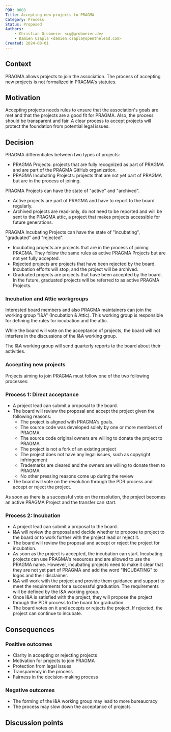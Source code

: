 ```yaml
---
PDR: 0003
Title: Accepting new projects to PRAGMA
Category: Process
Status: Proposed 
Authors:
    - Christian Grobmeier <cg@grobmeier.de>
    - Damien Czapla <damien.czapla@openthelead.com>
Created: 2024-08-01
---
```


## Context

PRAGMA allows projects to join the association. 
The process of accepting new projects is not formalized in PRAGMA's statutes.

## Motivation

Accepting projects needs rules to ensure that the association's goals are met 
and that the projects are a good fit for PRAGMA. Also, the process should be transparent and fair.
A clear process to accept projects will protect the foundation from potential legal issues.

## Decision

PRAGMA differentiates between two types of projects:

 - PRAGMA Projects: projects that are fully recognized as part of PRAGMA and are part of the PRAGMA GitHub organization.
 - PRAGMA Incubating Projects: projects that are not yet part of PRAGMA but are in the process of joining.

PRAGMA Projects can have the state of "active" and "archived".

- Active projects are part of PRAGMA and have to report to the board regularly.
- Archived projects are read-only, do not need to be reported and will be sent to the PRAGMA attic,
a project that makes projects accessible for future generations. 

PRAGMA Incubating Projects can have the state of "incubating", "graduated" and "rejected".

- Incubating projects are projects that are in the process of joining PRAGMA. They follow the same
rules as active PRAGMA Projects but are not yet fully accepted.
- Rejected projects are projects that have been rejected by the board. Incubation efforts will stop, and the project will be archived.
- Graduated projects are projects that have been accepted by the board. In the future, graduated projects will be referred to as active PRAGMA Projects.

### Incubation and Attic workgroups

Interested board members and also PRAGMA maintainers can join the working group "I&A" (Incubation & Attic).
This working group is responsible for defining the rules for incubation and the attic.

While the board will vote on the acceptance of projects, the board will not interfere
in the discussions of the I&A working group. 

The I&A working group will send quarterly reports to the board about their activities.

### Accepting new projects

Projects aiming to join PRAGMA must follow one of the two following processes:

### Process 1: Direct acceptance

- A project lead can submit a proposal to the board.
- The board will review the proposal and accept the project given the following reasons:
  - The project is aligned with PRAGMA's goals.
  - The source code was developed solely by one or more members of PRAGMA
  - The source code original owners are willing to donate the project to PRAGMA
  - The project is not a fork of an existing project
  - The project does not have any legal issues, such as copyright infringement
  - Trademarks are cleared and the owners are willing to donate them to PRAGMA
  - No other pressing reasons come up during the review
- The board will vote on the resolution through the PDR process and accept or reject the project.

As soon as there is a successful vote on the resolution, the project becomes
an active PRAGMA Project and the transfer can start.

### Process 2: Incubation

- A project lead can submit a proposal to the board.
- I&A will review the proposal and decide whether to propose to project to the board 
  or to work further with the project lead or reject it.
- The board will review the proposal and accept or reject the project for incubation.
- As soon as the project is accepted, the incubation can start. Incubating projects 
  can use PRAGMA's resources and are allowed to use the PRAGMA name. However, incubating
  projects need to make it clear that they are not yet part of PRAGMA and add the
  word "INCUBATING" to logos and their disclaimer.
- I&A will work with the project and provide them guidance and support to meet the requirements
  for a successful graduation. The requirements will be defined by the I&A working group.
- Once I&A is satisfied with the project, they will propose the project through the PDR process to the 
  board for graduation.
- The board votes on it and accepts or rejects the project. If rejected, the project 
  can continue to incubate.

## Consequences
<!-- Describe the result/consequences of applying that decision; both positive and negative outcomes. -->
<!-- If category is a Policy, describe how to measure the application of the policy on a project (qualitative or quantitative) by using metrics that can be understood by any internet user. -->

### Positive outcomes

- Clarity in accepting or rejecting projects
- Motivation for projects to join PRAGMA  
- Protection from legal issues
- Transparency in the process
- Fairness in the decision-making process

### Negative outcomes

- The forming of the I&A working group may lead to more bureaucracy
- The process may slow down the acceptance of projects

## Discussion points
<!-- Summarizes, a posteriori, the major discussion points that gravitates around the decision -->

[Archive]: https://github.com/pragma-org/PDRs/tree/main/.validityreview